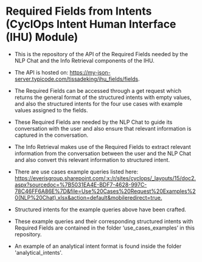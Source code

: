 # Required Fields from Intents (CyclOps Intent Human Interface (IHU) Module)

- This is the repository of the API of the Required Fields needed by the NLP Chat and the Info Retrieval components of the IHU.

- The API is hosted on: https://my-json-server.typicode.com/tissadeking/ihu_fields/fields. ​

- The Required Fields can be accessed through a get request which returns the general format of the structured intents with empty values, and also the structured intents for the four use cases with example values assigned to the fields.​

- These Required Fields are needed by the NLP Chat to guide its conversation with the user and also ensure that relevant information is captured in the conversation.

- The Info Retrieval makes use of the Required Fields to extract relevant information from the conversation between the user and the NLP Chat and also convert this relevant information to structured intent.
  
- There are use cases example queries listed here: https://everisgroup.sharepoint.com/:x:/r/sites/cyclops/_layouts/15/doc2.aspx?sourcedoc=%7B5031EA4E-BDF7-4628-997C-78C46FF6A86E%7D&file=Use%20Cases%20Request%20Examples%20(NLP%20Chat).xlsx&action=default&mobileredirect=true.​

- Structured intents for the example queries above have been crafted.​

- These example queries and their corresponding structured intents with Required Fields are contained in the folder ‘use_cases_examples’ in this repository.

- An example of an analytical intent format is found inside the folder 'analytical_intents'.
